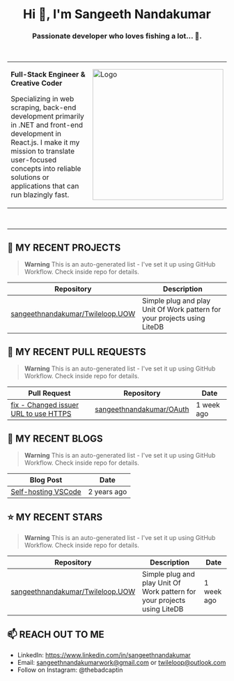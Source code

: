 <h1 align="center">Hi 👋, I'm Sangeeth Nandakumar</h1>
<h3 align="center">Passionate developer who loves fishing a lot... 🐠.</h3>

<br>

<table>
  <tr>
    <td>
      <p><b>Full-Stack Engineer &amp; Creative Coder</b></p>
      <p>Specializing in web scraping, back-end development primarily in .NET and front-end development in React.js. I make it my mission to translate user-focused concepts into reliable solutions or applications that can run blazingly fast.</p>
    </td>
    <td>
      <a href="https://avatars.githubusercontent.com/u/9011267?v=4">
        <img src="https://www.dotnetconf.net/img/hero-illustration-bot.svg" alt="Logo" width="300">
      </a>
    </td>
  </tr>
</table>

<br>

---

## 🌱 MY RECENT PROJECTS

> **Warning**
> This is an auto-generated list - I've set it up using GitHub Workflow. Check inside repo for details.

| Repository | Description |
| --- | --- |
| [sangeethnandakumar/Twileloop.UOW](https://github.com/sangeethnandakumar/Twileloop.UOW) | Simple plug and play Unit Of Work pattern for your projects using LiteDB || [sangeethnandakumar/quiz_master](https://github.com/sangeethnandakumar/quiz_master) | Quiz Master repo || [sangeethnandakumar/Twileloop.JetAPI](https://github.com/sangeethnandakumar/Twileloop.JetAPI) | A fully free open source cross platform fluent APIClient for your .NET application || [sangeethnandakumar/MAUI-Blazor-Template](https://github.com/sangeethnandakumar/MAUI-Blazor-Template) | Test Repository of .NET MAUI || [sangeethnandakumar/Twileloop](https://github.com/sangeethnandakumar/Twileloop) | Official Twileloop Website |

## 🔨 MY RECENT PULL REQUESTS

> **Warning**
> This is an auto-generated list - I've set it up using GitHub Workflow. Check inside repo for details.

| Pull Request | Repository | Date |
| --- | --- | --- |
| [fix - Changed issuer URL to use HTTPS](https://github.com/sangeethnandakumar/OAuth/pull/2) | [sangeethnandakumar/OAuth](https://github.com/sangeethnandakumar/OAuth) | 1 week ago || [Features/server upgrades](https://github.com/sangeethnandakumar/OAuth/pull/1) | [sangeethnandakumar/OAuth](https://github.com/sangeethnandakumar/OAuth) | 1 week ago || [fix - Added one unit test](https://github.com/sangeethnandakumar/Twileloop.JetAPI/pull/7) | [sangeethnandakumar/Twileloop.JetAPI](https://github.com/sangeethnandakumar/Twileloop.JetAPI) | 2 weeks ago || [feat - Automated sitemap generator](https://github.com/sangeethnandakumar/Twileloop/pull/1) | [sangeethnandakumar/Twileloop](https://github.com/sangeethnandakumar/Twileloop) | 2 weeks ago || [Features/grand master](https://github.com/sangeethnandakumar/MAUI-Blazor-Template/pull/1) | [sangeethnandakumar/MAUI-Blazor-Template](https://github.com/sangeethnandakumar/MAUI-Blazor-Template) | 1 month ago |

## 📜 MY RECENT BLOGS

> **Warning**
> This is an auto-generated list - I've set it up using GitHub Workflow. Check inside repo for details.

| Blog Post | Date |
| --- | --- |
| [Self-hosting VSCode](https://fribbledom.com/posts/selfhosting-vscode/) | 2 years ago || [Installing Arch Linux with Full Disk Encryption](https://fribbledom.com/posts/encrypted-arch-install/) | 3 years ago || [Remotely Installing a Fully-Encrypted Debian Server](https://fribbledom.com/posts/encrypted-remote-debian-install/) | 4 years ago || [Gamut, a Go Package to Manage Color Palettes](https://fribbledom.com/posts/gamut-package-to-handle-color-palettes/) | 4 years ago || [An Algorithm to Generate Color Palettes](https://fribbledom.com/posts/an-algorithm-to-generate-color-palettes/) | 4 years ago |

## ⭐ MY RECENT STARS

> **Warning**
> This is an auto-generated list - I've set it up using GitHub Workflow. Check inside repo for details.

| Repository | Description | Date |
| --- | --- | --- |
| [sangeethnandakumar/Twileloop.UOW](https://github.com/sangeethnandakumar/Twileloop.UOW) | Simple plug and play Unit Of Work pattern for your projects using LiteDB | 1 week ago || [sangeethnandakumar/Twileloop.JetAPI](https://github.com/sangeethnandakumar/Twileloop.JetAPI) | A fully free open source cross platform fluent APIClient for your .NET application | 1 month ago || [amd64fox/SpotX](https://github.com/amd64fox/SpotX) | Modified Spotify client. Blocks ads and updates, and more. | 1 month ago || [civitai/sd_civitai_extension](https://github.com/civitai/sd_civitai_extension) | All of the Civitai models inside Automatic 1111 Stable Diffusion Web UI | 2 months ago || [EmpireMediaScience/A1111-Web-UI-Installer](https://github.com/EmpireMediaScience/A1111-Web-UI-Installer) | Complete installer for Automatic1111&#39;s infamous Stable Diffusion WebUI | 2 months ago |

## 📫 REACH OUT TO ME

- LinkedIn: https://www.linkedin.com/in/sangeethnandakumar
- Email: sangeethnandakumarwork@gmail.com or twileloop@outlook.com
- Follow on Instagram: @thebadcaptin
